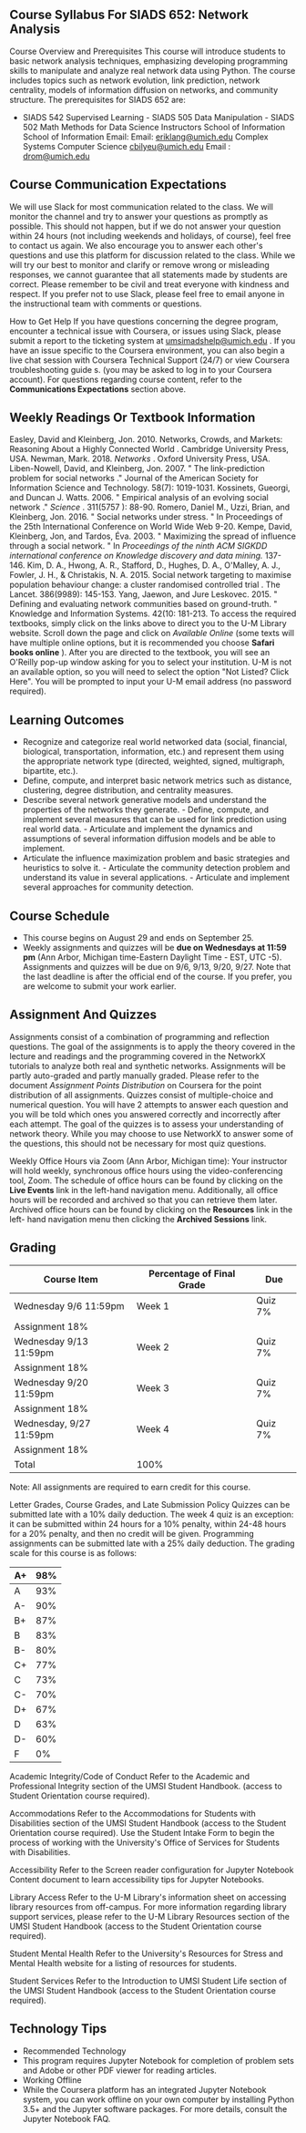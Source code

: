 ## Course Syllabus For SIADS 652: Network Analysis

Course Overview and Prerequisites This course will introduce students to basic network analysis techniques, emphasizing developing programming skills to manipulate and analyze real network data using Python. The course includes topics such as network evolution, link prediction, network centrality, models of information diffusion on networks, and community structure. The prerequisites for SIADS 652 are:

- SIADS 542 Supervised Learning - SIADS 505 Data Manipulation - SIADS 502 Math Methods for Data Science Instructors School of Information School of Information Email: Email: eriklang@umich.edu Complex Systems Computer Science cbilyeu@umich.edu Email : drom@umich.edu

## Course Communication Expectations

We will use Slack for most communication related to the class. We will monitor the channel and try to answer your questions as promptly as possible. This should not happen, but if we do not answer your question within 24 hours (not including weekends and holidays, of course), feel free to contact us again. We also encourage you to answer each other's questions and use this platform for discussion related to the class. While we will try our best to monitor and clarify or remove wrong or misleading responses, we cannot guarantee that all statements made by students are correct. Please remember to be civil and treat everyone with kindness and respect. If you prefer not to use Slack, please feel free to email anyone in the instructional team with comments or questions.

How to Get Help If you have questions concerning the degree program, encounter a technical issue with Coursera, or issues using Slack, please submit a report to the ticketing system at umsimadshelp@umich.edu . If you have an issue specific to the Coursera environment, you can also begin a live chat session with Coursera Technical Support (24/7) or view Coursera troubleshooting guide s. (you may be asked to log in to your Coursera account). For questions regarding course content, refer to the **Communications Expectations** section above.

## Weekly Readings Or Textbook Information

Easley, David and Kleinberg, Jon. 2010. Networks, Crowds, and Markets: Reasoning About a Highly Connected World . Cambridge University Press, USA. Newman, Mark. 2018. _Networks_ . Oxford University Press, USA. Liben-Nowell, David, and Kleinberg, Jon. 2007. " The link-prediction problem for social networks ." Journal of the American Society for Information Science and Technology. 58(7): 1019-1031. Kossinets, Gueorgi, and Duncan J. Watts. 2006. " Empirical analysis of an evolving social network ." _Science_ . 311(5757 ): 88-90. Romero, Daniel M., Uzzi, Brian, and Kleinberg, Jon. 2016. " Social networks under stress. " In Proceedings of the 25th International Conference on World Wide Web 9-20. Kempe, David, Kleinberg, Jon, and Tardos, Éva. 2003. " Maximizing the spread of influence through a social network. " In _Proceedings of the ninth ACM SIGKDD international conference on Knowledge discovery and data mining._ 137- 146. Kim, D. A., Hwong, A. R., Stafford, D., Hughes, D. A., O'Malley, A. J., Fowler, J. H., & Christakis, N. A. 2015. Social network targeting to maximise population behaviour change: a cluster randomised controlled trial . The Lancet. 386(9989): 145-153. Yang, Jaewon, and Jure Leskovec. 2015. " Defining and evaluating network communities based on ground-truth. " Knowledge and Information Systems. 42(10: 181-213. To access the required textbooks, simply click on the links above to direct you to the U-M Library website. Scroll down the page and click on _Available Online_ (some texts will have multiple online options, but it is recommended you choose **Safari books online** ). After you are directed to the textbook, you will see an O'Reilly pop-up window asking for you to select your institution. U-M is not an available option, so you will need to select the option "Not Listed? Click Here". You will be prompted to input your U-M email address (no password required).

## Learning Outcomes

- Recognize and categorize real world networked data (social, financial, biological, transportation, information, etc.) and represent them using the appropriate network type (directed, weighted, signed, multigraph, bipartite, etc.).
- Define, compute, and interpret basic network metrics such as distance, clustering, degree distribution, and centrality measures.
- Describe several network generative models and understand the properties of the networks they generate. - Define, compute, and implement several measures that can be used for link prediction using real world data. - Articulate and implement the dynamics and assumptions of several information diffusion models and be able to implement.
- Articulate the influence maximization problem and basic strategies and heuristics to solve it. - Articulate the community detection problem and understand its value in several applications. - Articulate and implement several approaches for community detection.

## Course Schedule

- This course begins on August 29 and ends on September 25.
- Weekly assignments and quizzes will be **due on Wednesdays at 11:59 pm** (Ann Arbor, Michigan time-Eastern Daylight Time - EST, UTC -5). Assignments and quizzes will be due on 9/6, 9/13, 9/20, 9/27. Note that the last deadline is after the official end of the course. If you prefer, you are welcome to submit your work earlier.

## Assignment And Quizzes

Assignments consist of a combination of programming and reflection questions. The goal of the assignments is to apply the theory covered in the lecture and readings and the programming covered in the NetworkX tutorials to analyze both real and synthetic networks. Assignments will be partly auto-graded and partly manually graded. Please refer to the document _Assignment Points Distribution_ on Coursera for the point distribution of all assignments. Quizzes consist of multiple-choice and numerical question. You will have 2 attempts to answer each question and you will be told which ones you answered correctly and incorrectly after each attempt. The goal of the quizzes is to assess your understanding of network theory. While you may choose to use NetworkX to answer some of the questions, this should not be necessary for most quiz questions.

Weekly Office Hours via Zoom (Ann Arbor, Michigan time):
Your instructor will hold weekly, synchronous office hours using the video-conferencing tool, Zoom. The schedule of office hours can be found by clicking on the **Live Events** link in the left-hand navigation menu. Additionally, all office hours will be recorded and archived so that you can retrieve them later. Archived office hours can be found by clicking on the **Resources** link in the left- hand navigation menu then clicking the **Archived Sessions** link.

## Grading

| Course Item             | Percentage of Final Grade | Due     |
| ----------------------- | ------------------------- | ------- |
| Wednesday 9/6 11:59pm   | Week 1                    | Quiz 7% |
| Assignment 18%          |                           |         |
| Wednesday 9/13 11:59pm  | Week 2                    | Quiz 7% |
| Assignment 18%          |                           |         |
| Wednesday 9/20 11:59pm  | Week 3                    | Quiz 7% |
| Assignment 18%          |                           |         |
| Wednesday, 9/27 11:59pm | Week 4                    | Quiz 7% |
| Assignment 18%          |                           |         |
| Total                   | 100%                      |         |

Note: All assignments are required to earn credit for this course.

Letter Grades, Course Grades, and Late Submission Policy Quizzes can be submitted late with a 10% daily deduction. The week 4 quiz is an exception: it can be submitted within 24 hours for a 10% penalty, within 24-48 hours for a 20% penalty, and then no credit will be given. Programming assignments can be submitted late with a 25% daily deduction. The grading scale for this course is as follows:

| A+  | 98% |
| --- | --- |
| A   | 93% |
| A-  | 90% |
| B+  | 87% |
| B   | 83% |
| B-  | 80% |
| C+  | 77% |
| C   | 73% |
| C-  | 70% |
| D+  | 67% |
| D   | 63% |
| D-  | 60% |
| F   | 0%  |

Academic Integrity/Code of Conduct Refer to the Academic and Professional Integrity section of the UMSI Student Handbook. (access to Student Orientation course required).

Accommodations Refer to the Accommodations for Students with Disabilities section of the UMSI Student Handbook (access to the Student Orientation course required). Use the Student Intake Form to begin the process of working with the University's Office of Services for Students with Disabilities.

Accessibility Refer to the Screen reader configuration for Jupyter Notebook Content document to learn accessibility tips for Jupyter Notebooks.

Library Access Refer to the U-M Library's information sheet on accessing library resources from off-campus. For more information regarding library support services, please refer to the U-M Library Resources section of the UMSI Student Handbook (access to the Student Orientation course required).

Student Mental Health Refer to the University's Resources for Stress and Mental Health website for a listing of resources for students.

Student Services Refer to the Introduction to UMSI Student Life section of the UMSI Student Handbook (access to the Student Orientation course required).

## Technology Tips

- Recommended Technology
- This program requires Jupyter Notebook for completion of problem sets and Adobe or other PDF viewer for reading articles.
- Working Offline
- While the Coursera platform has an integrated Jupyter Notebook system, you can work offline on your own computer by installing Python 3.5+ and the Jupyter software packages. For more details, consult the Jupyter Notebook FAQ.
